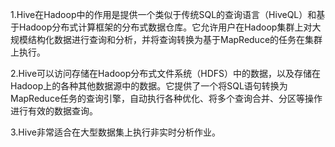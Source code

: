 1.Hive在Hadoop中的作用是提供一个类似于传统SQL的查询语言（HiveQL）和基于Hadoop分布式计算框架的分布式数据仓库。它允许用户在Hadoop集群上对大规模结构化数据进行查询和分析，并将查询转换为基于MapReduce的任务在集群上执行。 

2.Hive可以访问存储在Hadoop分布式文件系统（HDFS）中的数据，以及存储在Hadoop上的各种其他数据源中的数据。它提供了一个将SQL语句转换为MapReduce任务的查询引擎，自动执行各种优化、将多个查询合并、分区等操作进行有效的数据查询。

3.Hive非常适合在大型数据集上执行非实时分析作业。